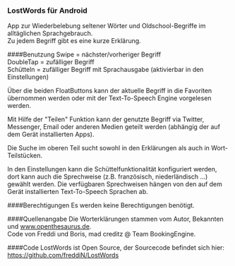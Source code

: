 ### LostWords für Android

App zur Wiederbelebung seltener Wörter und Oldschool-Begriffe im alltäglichen Sprachgebrauch.  
Zu jedem Begriff gibt es eine kurze Erklärung.

####Benutzung
Swipe = nächster/vorheriger Begriff  
DoubleTap = zufälliger Begriff  
Schütteln = zufälliger Begriff mit Sprachausgabe (aktivierbar in den Einstellungen)

Über die beiden FloatButtons kann der aktuelle Begriff in die Favoriten übernommen werden oder mit der Text-To-Speech Engine vorgelesen werden.

Mit Hilfe der "Teilen" Funktion kann der genutzte Begriff via Twitter, Messenger, Email oder anderen Medien geteilt werden (abhängig der auf dem Gerät installierten Apps).

Die Suche im oberen Teil sucht sowohl in den Erklärungen als auch in Wort-Teilstücken.

In den Einstellungen kann die Schüttelfunktionalität konfiguriert werden, dort kann auch die Sprechweise (z.B. französisch, niederländisch ...) gewählt werden. Die verfügbaren Sprechweisen hängen von den auf dem Gerät installierten Text-To-Speech Sprachen ab.

####Berechtigungen
Es werden keine Berechtigungen benötigt.

####Quellenangabe
Die Worterklärungen stammen vom Autor, Bekannten und www.openthesaurus.de.  
Code von Freddi und Boris, mad creditz @ Team BookingEngine.

####Code
LostWords ist Open Source, der Sourcecode befindet sich hier:  
https://github.com/freddiN/LostWords